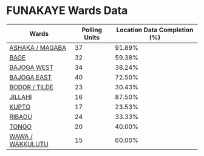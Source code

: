 
# FUNAKAYE Wards Data

| Wards | Polling Units | Location Data Completion (%) |
| ---- | ----- | ------- |
| [ASHAKA / MAGABA](./wards/3277-ashaka-/-magaba) | 37 | 91.89% |
| [BAGE](./wards/3278-bage) | 32 | 59.38% |
| [BAJOGA  WEST](./wards/3279-bajoga-west) | 34 | 38.24% |
| [BAJOGA EAST](./wards/3280-bajoga-east) | 40 | 72.50% |
| [BODOR / TILDE](./wards/3281-bodor-/-tilde) | 23 | 30.43% |
| [JILLAHI](./wards/3282-jillahi) | 16 | 87.50% |
| [KUPTO](./wards/3283-kupto) | 17 | 23.53% |
| [RIBADU](./wards/3284-ribadu) | 24 | 33.33% |
| [TONGO](./wards/3285-tongo) | 20 | 40.00% |
| [WAWA / WAKKULUTU](./wards/3286-wawa-/-wakkulutu) | 15 | 60.00% |




